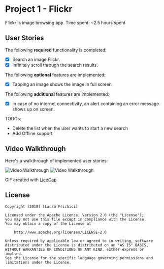 # Project 1 - Flickr

Flickr is image browsing app.
Time spent: ~2.5 hours spent

## User Stories

The following **required** functionality is completed:

- [X] Search an image Flickr.
- [X] Infinitely scroll through the search results.

The following **optional** features are implemented:

- [X] Tapping an image shows the image in full screen

The following **additional** features are implemented:

- [X] In case of no internet connectivity, an alert containing an error message shows up on screen.

TODOs:

- Delete the list when the user wants to start a new search
- Add Offline support

## Video Walkthrough

Here's a walkthrough of implemented user stories:

<img src='https://i.imgur.com/Mz5ANbA.gifv' title='Video Walkthrough' width='' alt='Video Walkthrough' /> <img src='https://i.imgur.com/Mz5ANbA.gifv' title='Video Walkthrough' width='' alt='Video Walkthrough' />

GIF created with [LiceCap](http://www.cockos.com/licecap/).

## License

    Copyright [2018] [Laura Prichici]

    Licensed under the Apache License, Version 2.0 (the "License");
    you may not use this file except in compliance with the License.
    You may obtain a copy of the License at

        http://www.apache.org/licenses/LICENSE-2.0

    Unless required by applicable law or agreed to in writing, software
    distributed under the License is distributed on an "AS IS" BASIS,
    WITHOUT WARRANTIES OR CONDITIONS OF ANY KIND, either express or implied.
    See the License for the specific language governing permissions and
    limitations under the License.
